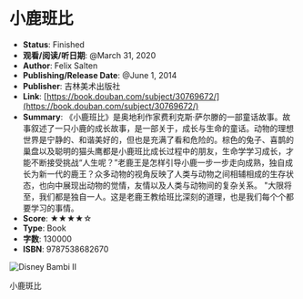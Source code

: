 # 小鹿班比

- **Status**: Finished
- **观看/阅读/听日期**: @March 31, 2020
- **Author**: Felix Salten
- **Publishing/Release Date**: @June 1, 2014
- **Publisher**: 吉林美术出版社
- **Link**: [https://book.douban.com/subject/30769672/](https://book.douban.com/subject/30769672/)
- **Summary**: 
《小鹿班比》是奥地利作家费利克斯·萨尔滕的一部童话故事。故事叙述了一只小鹿的成长故事，是一部关于，成长与生命的童话。动物的理想世界是宁静的、和谐美好的，但也是充满了看和危险的。棕色的兔子、喜鹊的巢盘以及聪明的猫头鹰都是小鹿班比成长过程中的朋友，生命学学习成长，才能不断接受挑战“人生呢？”老鹿王是怎样引导小鹿一步一步走向成熟，独自成长为新一代的鹿王？众多动物的视角反映了人类与动物之间相辅相成的生存状态，也向中展现出动物的觉情，友情以及人类与动物间的复杂关系。 "大限将至，我们都是独自一人。这是老鹿王教给班比深刻的道理，也是我们每个个都要学习的事情。
- **Score**: ★★★★☆
- **Type**: Book
- **字数**: 130000
- **ISBN**: 9787538682670

![Disney Bambi II](https://upload.wikimedia.org/wikipedia/en/3/35/Bambi_II_poster.jpg)

小鹿斑比
